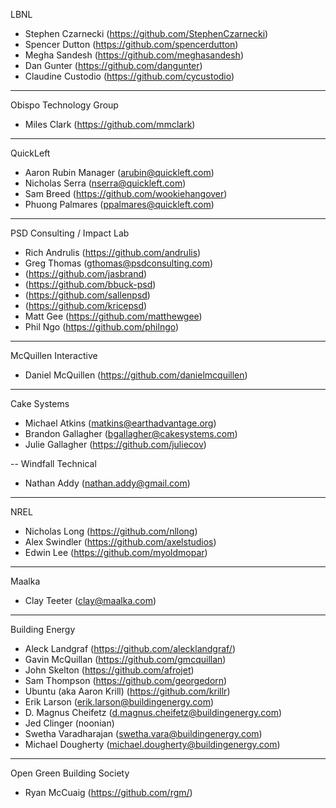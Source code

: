 LBNL
- Stephen Czarnecki (https://github.com/StephenCzarnecki)
- Spencer Dutton (https://github.com/spencerdutton)
- Megha Sandesh (https://github.com/meghasandesh)
- Dan Gunter (https://github.com/dangunter)
- Claudine Custodio (https://github.com/cycustodio)

---
Obispo Technology Group
- Miles Clark (https://github.com/mmclark)

---
QuickLeft
- Aaron Rubin	Manager	(arubin@quickleft.com)
- Nicholas Serra	(nserra@quickleft.com)
- Sam Breed (https://github.com/wookiehangover)
- Phuong Palmares	(ppalmares@quickleft.com)

---
PSD Consulting / Impact Lab
- Rich Andrulis (https://github.com/andrulis)
- Greg Thomas (gthomas@psdconsulting.com)
- (https://github.com/jasbrand)
- (https://github.com/bbuck-psd)
- (https://github.com/sallenpsd)
- (https://github.com/kricepsd)
- Matt Gee (https://github.com/matthewgee)
- Phil Ngo (https://github.com/philngo)

---
McQuillen Interactive
- Daniel McQuillen	(https://github.com/danielmcquillen)

---
Cake Systems
- Michael Atkins (matkins@earthadvantage.org)
- Brandon Gallagher (bgallagher@cakesystems.com)
- Julie Gallagher	(https://github.com/juliecov)

--
Windfall Technical
- Nathan Addy (nathan.addy@gmail.com)

---
NREL
- Nicholas Long (https://github.com/nllong)
- Alex Swindler (https://github.com/axelstudios)
- Edwin Lee (https://github.com/myoldmopar)

---
Maalka
- Clay Teeter (clay@maalka.com)

---
Building Energy
- Aleck Landgraf (https://github.com/alecklandgraf/)
- Gavin McQuillan (https://github.com/gmcquillan)
- John Skelton (https://github.com/afrojet)
- Sam Thompson (https://github.com/georgedorn)
- Ubuntu (aka Aaron Krill) (https://github.com/krillr)
- Erik Larson (erik.larson@buildingenergy.com)
- D. Magnus Cheifetz (d.magnus.cheifetz@buildingenergy.com)
- Jed Clinger (noonian)
- Swetha Varadharajan (swetha.vara@buildingenergy.com)
- Michael Dougherty (michael.dougherty@buildingenergy.com)

---
Open Green Building Society
- Ryan McCuaig (https://github.com/rgm/)
